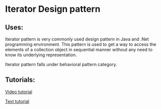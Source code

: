 # Iterator Design pattern
## Uses:
Iterator pattern is very commonly used design pattern in Java and .Net programming environment. This pattern is used to get a way to access the elements of a collection object in sequential manner without any need to know its underlying representation.

Iterator pattern falls under behavioral pattern category.

## Tutorials:
[Video tutorial](https://youtu.be/VKIzUuMdmag?list=PLF206E906175C7E07)

[Text tutorial](http://www.tutorialspoint.com/design_pattern/iterator_pattern.htm)
